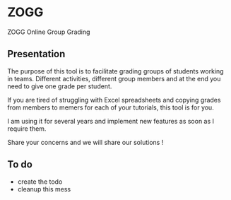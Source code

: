 # ZOGG
ZOGG Online Group Grading  

## Presentation
The purpose of this tool is to facilitate grading groups of students working in teams. Different activities, different group members and at the end you need to give one grade per student.

If you are tired of struggling with Excel spreadsheets and copying grades from members to memers for each of your tutorials, this tool is for you.

I am using it for several years and implement new features as soon as I require them.

Share your concerns and we will share our solutions !

## To do

- create the todo
- cleanup this mess